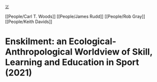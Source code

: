 [🇿](zotero://select/library/items/ZYTVICKT)

[[People/Carl T. Woods]] [[People/James Rudd]] [[People/Rob Gray]] [[People/Keith Davids]] 
# Enskilment: an Ecological-Anthropological Worldview of Skill, Learning and Education in Sport (2021)

